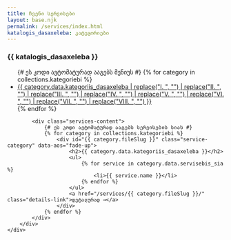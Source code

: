 ```yaml
---
title: ჩვენი სერვისები
layout: base.njk
permalink: /services/index.html
katalogis_dasaxeleba: კატეგორიები
---
```


<section class="services-page-section">
    <div class="container">
        <div class="services-page-layout">
            <aside class="services-nav" data-aos="fade-right">
                <h3>{{ katalogis_dasaxeleba }}</h3>
                <ul>
                    {# ეს კოდი ავტომატურად ააგებს მენიუს #}
                    {% for category in collections.kategoriebi %}
                        <li><a href="#{{ category.fileSlug }}">{{ category.data.kategoriis_dasaxeleba | replace("I. ", "") | replace("II. ", "") | replace("III. ", "") | replace("IV. ", "") | replace("V. ", "") | replace("VI. ", "") | replace("VII. ", "") | replace("VIII. ", "") }}</a></li>
                    {% endfor %}
                </ul>
            </aside>

            <div class="services-content">
                {# ეს კოდი ავტომატურად ააგებს სერვისების სიას #}
                {% for category in collections.kategoriebi %}
                    <div id="{{ category.fileSlug }}" class="service-category" data-aos="fade-up">
                        <h2>{{ category.data.kategoriis_dasaxeleba }}</h2>
                        <ul>
                            {% for service in category.data.servisebis_sia %}
                                <li>{{ service.name }}</li>
                            {% endfor %}
                        </ul>
                        <a href="/services/{{ category.fileSlug }}/" class="details-link">დეტალურად →</a>
                    </div>
                {% endfor %}
            </div>
        </div>
    </div>
</section>